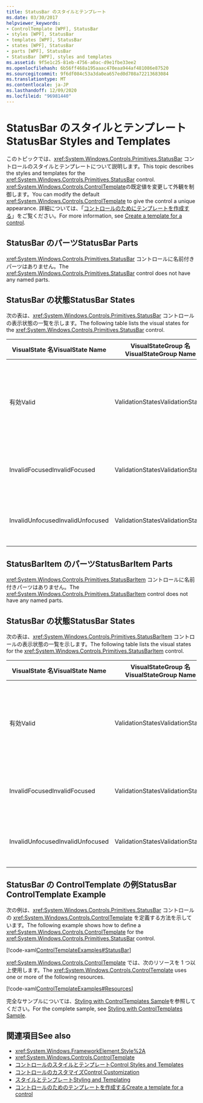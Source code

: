 ```yaml
---
title: StatusBar のスタイルとテンプレート
ms.date: 03/30/2017
helpviewer_keywords:
- ControlTemplate [WPF], StatusBar
- styles [WPF], StatusBar
- templates [WPF], StatusBar
- states [WPF], StatusBar
- parts [WPF], StatusBar
- StatusBar [WPF], styles and templates
ms.assetid: 9f5e1c25-81eb-4756-a0ac-d9e1fbe33ee2
ms.openlocfilehash: 6b56ff468a195aaac470eaa944af481086e87520
ms.sourcegitcommit: 9f6df084c53a3da0ea657ed0d708a72213683084
ms.translationtype: MT
ms.contentlocale: ja-JP
ms.lasthandoff: 12/09/2020
ms.locfileid: "96981440"
---
```

# <a name="statusbar-styles-and-templates"></a><span data-ttu-id="2425f-102">StatusBar のスタイルとテンプレート</span><span class="sxs-lookup"><span data-stu-id="2425f-102">StatusBar Styles and Templates</span></span>
<span data-ttu-id="2425f-103">このトピックでは、<xref:System.Windows.Controls.Primitives.StatusBar> コントロールのスタイルとテンプレートについて説明します。</span><span class="sxs-lookup"><span data-stu-id="2425f-103">This topic describes the styles and templates for the <xref:System.Windows.Controls.Primitives.StatusBar> control.</span></span> <span data-ttu-id="2425f-104"><xref:System.Windows.Controls.ControlTemplate>の既定値を変更して外観を制御します。</span><span class="sxs-lookup"><span data-stu-id="2425f-104">You can modify the default <xref:System.Windows.Controls.ControlTemplate> to give the control a unique appearance.</span></span> <span data-ttu-id="2425f-105">詳細については、「[コントロールのためにテンプレートを作成する](/dotnet/desktop-wpf/themes/how-to-create-apply-template)」をご覧ください。</span><span class="sxs-lookup"><span data-stu-id="2425f-105">For more information, see [Create a template for a control](/dotnet/desktop-wpf/themes/how-to-create-apply-template).</span></span>  
  
## <a name="statusbar-parts"></a><span data-ttu-id="2425f-106">StatusBar のパーツ</span><span class="sxs-lookup"><span data-stu-id="2425f-106">StatusBar Parts</span></span>  
 <span data-ttu-id="2425f-107"><xref:System.Windows.Controls.Primitives.StatusBar> コントロールに名前付きパーツはありません。</span><span class="sxs-lookup"><span data-stu-id="2425f-107">The <xref:System.Windows.Controls.Primitives.StatusBar> control does not have any named parts.</span></span>  
  
## <a name="statusbar-states"></a><span data-ttu-id="2425f-108">StatusBar の状態</span><span class="sxs-lookup"><span data-stu-id="2425f-108">StatusBar States</span></span>  
 <span data-ttu-id="2425f-109">次の表は、<xref:System.Windows.Controls.Primitives.StatusBar> コントロールの表示状態の一覧を示します。</span><span class="sxs-lookup"><span data-stu-id="2425f-109">The following table lists the visual states for the <xref:System.Windows.Controls.Primitives.StatusBar> control.</span></span>  
  
|<span data-ttu-id="2425f-110">VisualState 名</span><span class="sxs-lookup"><span data-stu-id="2425f-110">VisualState Name</span></span>|<span data-ttu-id="2425f-111">VisualStateGroup 名</span><span class="sxs-lookup"><span data-stu-id="2425f-111">VisualStateGroup Name</span></span>|<span data-ttu-id="2425f-112">説明</span><span class="sxs-lookup"><span data-stu-id="2425f-112">Description</span></span>|  
|-|-|-|  
|<span data-ttu-id="2425f-113">有効</span><span class="sxs-lookup"><span data-stu-id="2425f-113">Valid</span></span>|<span data-ttu-id="2425f-114">ValidationStates</span><span class="sxs-lookup"><span data-stu-id="2425f-114">ValidationStates</span></span>|<span data-ttu-id="2425f-115">このコントロールで <xref:System.Windows.Controls.Validation> クラスを使用し、<xref:System.Windows.Controls.Validation.HasError%2A?displayProperty=nameWithType> 添付プロパティは `false` です。</span><span class="sxs-lookup"><span data-stu-id="2425f-115">The control uses the <xref:System.Windows.Controls.Validation> class and the <xref:System.Windows.Controls.Validation.HasError%2A?displayProperty=nameWithType> attached property is `false`.</span></span>|  
|<span data-ttu-id="2425f-116">InvalidFocused</span><span class="sxs-lookup"><span data-stu-id="2425f-116">InvalidFocused</span></span>|<span data-ttu-id="2425f-117">ValidationStates</span><span class="sxs-lookup"><span data-stu-id="2425f-117">ValidationStates</span></span>|<span data-ttu-id="2425f-118"><xref:System.Windows.Controls.Validation.HasError%2A?displayProperty=nameWithType> 添付プロパティは、コントロールにフォーカスがある `true` です。</span><span class="sxs-lookup"><span data-stu-id="2425f-118">The <xref:System.Windows.Controls.Validation.HasError%2A?displayProperty=nameWithType> attached property is `true` has the control has focus.</span></span>|  
|<span data-ttu-id="2425f-119">InvalidUnfocused</span><span class="sxs-lookup"><span data-stu-id="2425f-119">InvalidUnfocused</span></span>|<span data-ttu-id="2425f-120">ValidationStates</span><span class="sxs-lookup"><span data-stu-id="2425f-120">ValidationStates</span></span>|<span data-ttu-id="2425f-121"><xref:System.Windows.Controls.Validation.HasError%2A?displayProperty=nameWithType> 添付プロパティは、コントロールにフォーカスがない `true` です。</span><span class="sxs-lookup"><span data-stu-id="2425f-121">The <xref:System.Windows.Controls.Validation.HasError%2A?displayProperty=nameWithType> attached property is `true` has the control does not have focus.</span></span>|  
  
## <a name="statusbaritem-parts"></a><span data-ttu-id="2425f-122">StatusBarItem のパーツ</span><span class="sxs-lookup"><span data-stu-id="2425f-122">StatusBarItem Parts</span></span>  
 <span data-ttu-id="2425f-123"><xref:System.Windows.Controls.Primitives.StatusBarItem> コントロールに名前付きパーツはありません。</span><span class="sxs-lookup"><span data-stu-id="2425f-123">The <xref:System.Windows.Controls.Primitives.StatusBarItem> control does not have any named parts.</span></span>  
  
## <a name="statusbar-states"></a><span data-ttu-id="2425f-124">StatusBar の状態</span><span class="sxs-lookup"><span data-stu-id="2425f-124">StatusBar States</span></span>  
 <span data-ttu-id="2425f-125">次の表は、<xref:System.Windows.Controls.Primitives.StatusBarItem> コントロールの表示状態の一覧を示します。</span><span class="sxs-lookup"><span data-stu-id="2425f-125">The following table lists the visual states for the <xref:System.Windows.Controls.Primitives.StatusBarItem> control.</span></span>  
  
|<span data-ttu-id="2425f-126">VisualState 名</span><span class="sxs-lookup"><span data-stu-id="2425f-126">VisualState Name</span></span>|<span data-ttu-id="2425f-127">VisualStateGroup 名</span><span class="sxs-lookup"><span data-stu-id="2425f-127">VisualStateGroup Name</span></span>|<span data-ttu-id="2425f-128">説明</span><span class="sxs-lookup"><span data-stu-id="2425f-128">Description</span></span>|  
|-|-|-|  
|<span data-ttu-id="2425f-129">有効</span><span class="sxs-lookup"><span data-stu-id="2425f-129">Valid</span></span>|<span data-ttu-id="2425f-130">ValidationStates</span><span class="sxs-lookup"><span data-stu-id="2425f-130">ValidationStates</span></span>|<span data-ttu-id="2425f-131">このコントロールで <xref:System.Windows.Controls.Validation> クラスを使用し、<xref:System.Windows.Controls.Validation.HasError%2A?displayProperty=nameWithType> 添付プロパティは `false` です。</span><span class="sxs-lookup"><span data-stu-id="2425f-131">The control uses the <xref:System.Windows.Controls.Validation> class and the <xref:System.Windows.Controls.Validation.HasError%2A?displayProperty=nameWithType> attached property is `false`.</span></span>|  
|<span data-ttu-id="2425f-132">InvalidFocused</span><span class="sxs-lookup"><span data-stu-id="2425f-132">InvalidFocused</span></span>|<span data-ttu-id="2425f-133">ValidationStates</span><span class="sxs-lookup"><span data-stu-id="2425f-133">ValidationStates</span></span>|<span data-ttu-id="2425f-134"><xref:System.Windows.Controls.Validation.HasError%2A?displayProperty=nameWithType> 添付プロパティは、コントロールにフォーカスがある `true` です。</span><span class="sxs-lookup"><span data-stu-id="2425f-134">The <xref:System.Windows.Controls.Validation.HasError%2A?displayProperty=nameWithType> attached property is `true` has the control has focus.</span></span>|  
|<span data-ttu-id="2425f-135">InvalidUnfocused</span><span class="sxs-lookup"><span data-stu-id="2425f-135">InvalidUnfocused</span></span>|<span data-ttu-id="2425f-136">ValidationStates</span><span class="sxs-lookup"><span data-stu-id="2425f-136">ValidationStates</span></span>|<span data-ttu-id="2425f-137"><xref:System.Windows.Controls.Validation.HasError%2A?displayProperty=nameWithType> 添付プロパティは、コントロールにフォーカスがない `true` です。</span><span class="sxs-lookup"><span data-stu-id="2425f-137">The <xref:System.Windows.Controls.Validation.HasError%2A?displayProperty=nameWithType> attached property is `true` has the control does not have focus.</span></span>|  
  
## <a name="statusbar-controltemplate-example"></a><span data-ttu-id="2425f-138">StatusBar の ControlTemplate の例</span><span class="sxs-lookup"><span data-stu-id="2425f-138">StatusBar ControlTemplate Example</span></span>  
 <span data-ttu-id="2425f-139">次の例は、<xref:System.Windows.Controls.Primitives.StatusBar> コントロールの <xref:System.Windows.Controls.ControlTemplate> を定義する方法を示しています。</span><span class="sxs-lookup"><span data-stu-id="2425f-139">The following example shows how to define a <xref:System.Windows.Controls.ControlTemplate> for the <xref:System.Windows.Controls.Primitives.StatusBar> control.</span></span>  
  
 [!code-xaml[ControlTemplateExamples#StatusBar](~/samples/snippets/csharp/VS_Snippets_Wpf/ControlTemplateExamples/CS/resources/statusbar.xaml#statusbar)]  
  
 <span data-ttu-id="2425f-140"><xref:System.Windows.Controls.ControlTemplate> では、次のリソースを 1 つ以上使用します。</span><span class="sxs-lookup"><span data-stu-id="2425f-140">The <xref:System.Windows.Controls.ControlTemplate> uses one or more of the following resources.</span></span>  
  
 [!code-xaml[ControlTemplateExamples#Resources](~/samples/snippets/csharp/VS_Snippets_Wpf/ControlTemplateExamples/CS/resources/shared.xaml#resources)]  
  
 <span data-ttu-id="2425f-141">完全なサンプルについては、[Styling with ControlTemplates Sample](https://github.com/Microsoft/WPF-Samples/tree/master/Styles%20&%20Templates/IntroToStylingAndTemplating)を参照してください。</span><span class="sxs-lookup"><span data-stu-id="2425f-141">For the complete sample, see [Styling with ControlTemplates Sample](https://github.com/Microsoft/WPF-Samples/tree/master/Styles%20&%20Templates/IntroToStylingAndTemplating).</span></span>  
  
## <a name="see-also"></a><span data-ttu-id="2425f-142">関連項目</span><span class="sxs-lookup"><span data-stu-id="2425f-142">See also</span></span>

- <xref:System.Windows.FrameworkElement.Style%2A>
- <xref:System.Windows.Controls.ControlTemplate>
- [<span data-ttu-id="2425f-143">コントロールのスタイルとテンプレート</span><span class="sxs-lookup"><span data-stu-id="2425f-143">Control Styles and Templates</span></span>](control-styles-and-templates.md)
- [<span data-ttu-id="2425f-144">コントロールのカスタマイズ</span><span class="sxs-lookup"><span data-stu-id="2425f-144">Control Customization</span></span>](control-customization.md)
- [<span data-ttu-id="2425f-145">スタイルとテンプレート</span><span class="sxs-lookup"><span data-stu-id="2425f-145">Styling and Templating</span></span>](/dotnet/desktop-wpf/fundamentals/styles-templates-overview)
- [<span data-ttu-id="2425f-146">コントロールのためのテンプレートを作成する</span><span class="sxs-lookup"><span data-stu-id="2425f-146">Create a template for a control</span></span>](/dotnet/desktop-wpf/themes/how-to-create-apply-template)
